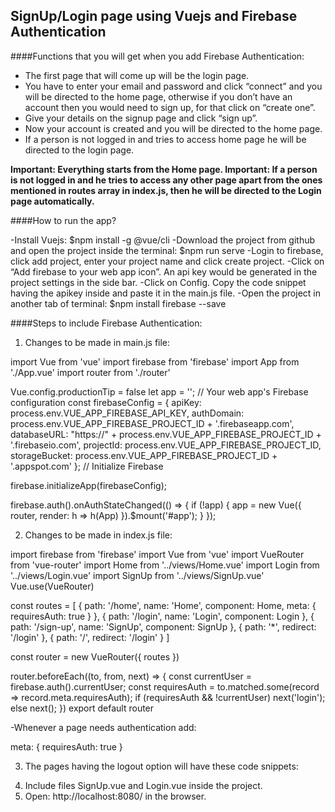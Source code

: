 ## SignUp/Login page using Vuejs and Firebase Authentication

####Functions that you will get when you add Firebase Authentication:

* The first page that will come up will be the login page.
* You have to enter your email and password and click “connect” and you will be directed to the home page, otherwise if you don’t have an account then you would need to sign up, for that click on “create one”.
* Give your details on the signup page and click “sign up”.
* Now your account is created and you will be directed to the home page.
* If a person is not logged in and tries to access home page he will be directed to the login page.

**Important: Everything starts from the Home page.
Important: If a person is not logged in and he tries to access any other page apart from the ones mentioned in routes array in index.js, then he will be directed to the Login page automatically.**

####How to run the app?

-Install Vuejs: 
      $npm install -g @vue/cli
-Download the project from github and open the project inside the terminal:
      $npm run serve
-Login to firebase, click add project, enter your project name and click create project.
-Click on “Add firebase to your web app icon”. An api key would be generated in the project settings in the side bar. 
-Click on Config. Copy the code snippet having the apikey inside and paste it in the main.js file. 
-Open the project in another tab of terminal:
      $npm install firebase --save


####Steps to include Firebase Authentication:

1. Changes to be made in main.js file:

import Vue from 'vue'
import firebase from 'firebase'
import App from './App.vue'
import router from './router'
 
Vue.config.productionTip = false
let app = '';
// Your web app's Firebase configuration
const firebaseConfig = {
  apiKey: process.env.VUE_APP_FIREBASE_API_KEY,
  authDomain: process.env.VUE_APP_FIREBASE_PROJECT_ID + '.firebaseapp.com',
  databaseURL: "https://" + process.env.VUE_APP_FIREBASE_PROJECT_ID + '.firebaseio.com',
  projectId: process.env.VUE_APP_FIREBASE_PROJECT_ID,
  storageBucket: process.env.VUE_APP_FIREBASE_PROJECT_ID + '.appspot.com'
};
// Initialize Firebase
 
firebase.initializeApp(firebaseConfig);
 
firebase.auth().onAuthStateChanged(() => {
 if (!app) {
   app = new Vue({
     router,
     render: h => h(App)
   }).$mount('#app');
 }
});


2. Changes to be made in index.js file:

import firebase from 'firebase'
import Vue from 'vue'
import VueRouter from 'vue-router'
import Home from '../views/Home.vue'
import Login from '../views/Login.vue'
import SignUp from '../views/SignUp.vue'
Vue.use(VueRouter)
 
const routes = [
 {
   path: '/home',
   name: 'Home',
   component: Home,
   meta: {
     requiresAuth: true
   }
 },
 {
   path: '/login',
   name: 'Login',
   component: Login
 },
 {
   path: '/sign-up',
   name: 'SignUp',
   component: SignUp
 },
 {
   path: '*',
   redirect: '/login'
 },
 {
   path: '/',
   redirect: '/login'
 }
]
 
const router = new VueRouter({
 routes
})

router.beforeEach((to, from, next) => {
 const currentUser = firebase.auth().currentUser;
 const requiresAuth = to.matched.some(record => record.meta.requiresAuth);
 if (requiresAuth && !currentUser) next('login');
 else next();
})
export default router

-Whenever a page needs authentication add:

  meta: {
     requiresAuth: true
   }

3. The pages having the logout option will have these code snippets:
<template>
 <div class="home">
   <h1>Welcome to the Home page</h1>
   <button @click="logout">Logout</button>
 </div>
</template>
 
<script>
import firebase from "firebase";
// @ is an alias to /src
 
export default {
 name: "Home",
 components: {},
 methods: {
   logout: function() {
     firebase
       .auth()
       .signOut()
       .then(() => {
         this.$router.replace("login");
       });
   }
 }
};
</script>
 

4. Include files SignUp.vue and Login.vue inside the project.
5. Open:  http://localhost:8080/ in the browser.
